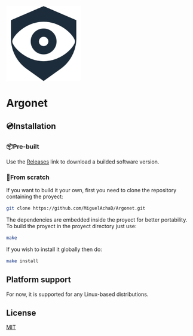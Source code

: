 <img src="assets/logo.png" alt="Argonet Logo" width="200"/>

# Argonet
## 💿Installation
### 📦Pre-built
Use the [Releases](https://github.com/MiguelAchaD/Argonet/releases/latest) link to download a builded software version.
### 🔧From scratch
If you want to build it your own, first you need to clone the repository containing the proyect:
```bash
git clone https://github.com/MiguelAchaD/Argonet.git
```
The dependencies are embedded inside the proyect for better portability.
To build the proyect in the proyect directory just use:
```bash
make
```
If you wish to install it globally then do:
```bash
make install
```
## Platform support
For now, it is supported for any Linux-based distributions.
## License
[MIT](LICENSE)
